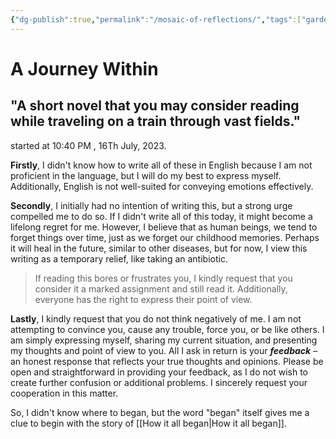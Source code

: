 ```yaml
---
{"dg-publish":true,"permalink":"/mosaic-of-reflections/","tags":["gardenEntry"]}
---
```



# A Journey Within

## "A short novel that you may consider reading while traveling on a train through vast fields."



started at 10:40 PM , 16Th July, 2023.
  
**Firstly**, I didn't know how to write all of these in English because I am not proficient in the language, but I will do my best to express myself. Additionally, English is not well-suited for conveying emotions effectively.

**Secondly**, I initially had no intention of writing this, but a strong urge compelled me to do so. If I didn't write all of this today, it might become a lifelong regret for me. However, I believe that as human beings, we tend to forget things over time, just as we forget our childhood memories. Perhaps it will heal in the future, similar to other diseases, but for now, I view this writing as a temporary relief, like taking an antibiotic.

>If reading this bores or frustrates you, I kindly request that you consider it a marked assignment and still read it. Additionally, everyone has the right to express their point of view.

**Lastly**, I kindly request that you do not think negatively of me. I am not attempting to convince you, cause any trouble, force you, or be like others. I am simply expressing myself, sharing my current situation, and presenting my thoughts and point of view to you. All I ask in return is your ***feedback*** – an honest response that reflects your true thoughts and opinions. Please be open and straightforward in providing your feedback, as I do not wish to create further confusion or additional problems. I sincerely request your cooperation in this matter.

So, I didn't know where to began, but the word "began" itself gives me a clue to begin with the story of [[How it all began\|How it all began]].





